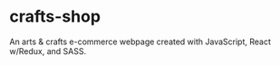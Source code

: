 # crafts-shop
An arts &amp; crafts e-commerce webpage created with JavaScript, React w/Redux, and SASS.
